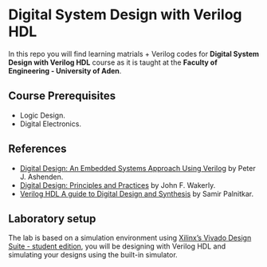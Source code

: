 # Digital System Design with Verilog HDL

In this repo you will find learning matrials + Verilog codes for **Digital System Design with Verilog HDL** course as it is taught at the **Faculty of Engineering - University of Aden**.

## Course Prerequisites

* Logic Design.
* Digital Electronics.

## References

* [Digital Design: An Embedded Systems Approach Using Verilog](https://www.elsevier.com/books/digital-design-verilog/ashenden/978-0-12-369527-7) by Peter J. Ashenden.
* [Digital Design: Principles and Practices](https://www.pearson.com/us/higher-education/product/Wakerly-Digital-Design-Principles-and-Practices-4th-Edition/9780131863897.html) by John F. Wakerly.
* [Verilog HDL A guide to Digital Design and Synthesis](https://www.oreilly.com/library/view/verilog-hdl-a/0130449113/) by Samir Palnitkar.

## Laboratory setup

The lab is based on a simulation environment using [Xilinx’s Vivado Design Suite - student edition](https://www.xilinx.com/support/university/vivado.html), you will be designing with Verilog HDL and simulating your designs using the built-in simulator.
